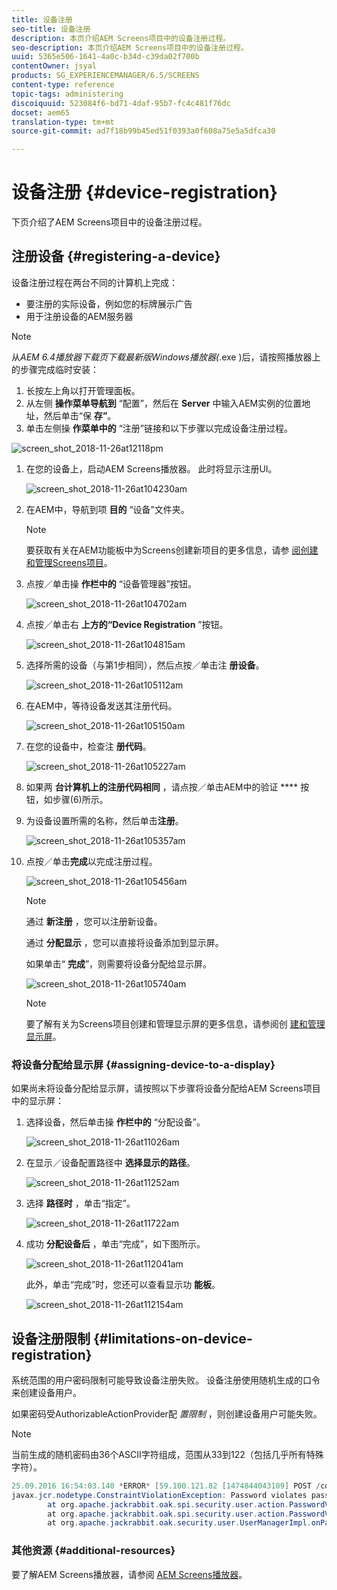 ```yaml
---
title: 设备注册
seo-title: 设备注册
description: 本页介绍AEM Screens项目中的设备注册过程。
seo-description: 本页介绍AEM Screens项目中的设备注册过程。
uuid: 5365e506-1641-4a0c-b34d-c39da02f700b
contentOwner: jsyal
products: SG_EXPERIENCEMANAGER/6.5/SCREENS
content-type: reference
topic-tags: administering
discoiquuid: 523084f6-bd71-4daf-95b7-fc4c481f76dc
docset: aem65
translation-type: tm+mt
source-git-commit: ad7f18b99b45ed51f0393a0f608a75e5a5dfca30

---
```



# 设备注册 {#device-registration}

下页介绍了AEM Screens项目中的设备注册过程。

## 注册设备 {#registering-a-device}

设备注册过程在两台不同的计算机上完成：

* 要注册的实际设备，例如您的标牌展示广告
* 用于注册设备的AEM服务器

>[!NOTE]
>
>从&#x200B;*AEM 6.4播放器下载页下载最新版Windows播放器(*.exe [](https://download.macromedia.com/screens/) )后，请按照播放器上的步骤完成临时安装：
>
>1. 长按左上角以打开管理面板。
>1. 从左侧 **操作菜单导航到** “配置”，然后在 **Server** 中输入AEM实例的位置地址，然后单击“保 **存”**。
>1. 单击左侧操 **作菜单中的** “注册”链接和以下步骤以完成设备注册过程。
>



![screen_shot_2018-11-26at12118pm](assets/screen_shot_2018-11-26at12118pm.png)

1. 在您的设备上，启动AEM Screens播放器。 此时将显示注册UI。

   ![screen_shot_2018-11-26at104230am](assets/screen_shot_2018-11-26at104230am.png)

1. 在AEM中，导航到项 **目的** “设备”文件夹。

   >[!NOTE]
   >
   >要获取有关在AEM功能板中为Screens创建新项目的更多信息，请参 [阅创建和管理Screens项目](creating-a-screens-project.md)。

1. 点按／单击操 **作栏中的** “设备管理器”按钮。

   ![screen_shot_2018-11-26at104702am](assets/screen_shot_2018-11-26at104702am.png)

1. 点按／单击右 **上方的“Device Registration** ”按钮。

   ![screen_shot_2018-11-26at104815am](assets/screen_shot_2018-11-26at104815am.png)

1. 选择所需的设备（与第1步相同），然后点按／单击注 **册设备**。

   ![screen_shot_2018-11-26at105112am](assets/screen_shot_2018-11-26at105112am.png)

1. 在AEM中，等待设备发送其注册代码。

   ![screen_shot_2018-11-26at105150am](assets/screen_shot_2018-11-26at105150am.png)

1. 在您的设备中，检查注 **册代码**。

   ![screen_shot_2018-11-26at105227am](assets/screen_shot_2018-11-26at105227am.png)

1. 如果两 **台计算机上的注册代码相同** ，请点按／单击AEM中的验证 **** 按钮，如步骤(6)所示。
1. 为设备设置所需的名称，然后单击**注册**。

   ![screen_shot_2018-11-26at105357am](assets/screen_shot_2018-11-26at105357am.png)

1. 点按／单击**完成**以完成注册过程。

   ![screen_shot_2018-11-26at105456am](assets/screen_shot_2018-11-26at105456am.png)

   >[!NOTE]
   >
   >通过 **新注册** ，您可以注册新设备。
   >
   >通过 **分配显示** ，您可以直接将设备添加到显示屏。

   如果单击“ **完成**”，则需要将设备分配给显示屏。

   ![screen_shot_2018-11-26at105740am](assets/screen_shot_2018-11-26at105740am.png)

   >[!NOTE]
   >
   >要了解有关为Screens项目创建和管理显示屏的更多信息，请参阅创 [建和管理显示屏](managing-displays.md)。

### 将设备分配给显示屏 {#assigning-device-to-a-display}

如果尚未将设备分配给显示屏，请按照以下步骤将设备分配给AEM Screens项目中的显示屏：

1. 选择设备，然后单击操 **作栏中的** “分配设备”。

   ![screen_shot_2018-11-26at11026am](assets/screen_shot_2018-11-26at111026am.png)

1. 在显示／设备配置路径中 **选择显示的路径**。

   ![screen_shot_2018-11-26at11252am](assets/screen_shot_2018-11-26at111252am.png)

1. 选择 **路径时** ，单击“指定”。

   ![screen_shot_2018-11-26at11722am](assets/screen_shot_2018-11-26at111722am.png)

1. 成功 **分配设备后** ，单击“完成”，如下图所示。

   ![screen_shot_2018-11-26at112041am](assets/screen_shot_2018-11-26at112041am.png)

   此外，单击“完成”时，您还可以查看显示功 **能板**。

   ![screen_shot_2018-11-26at112154am](assets/screen_shot_2018-11-26at112154am.png)

## 设备注册限制 {#limitations-on-device-registration}

系统范围的用户密码限制可能导致设备注册失败。 设备注册使用随机生成的口令来创建设备用户。

如果密码受AuthorizableActionProvider配 *置限制* ，则创建设备用户可能失败。

>[!NOTE]
>
>当前生成的随机密码由36个ASCII字符组成，范围从33到122（包括几乎所有特殊字符）。

```java
25.09.2016 16:54:03.140 *ERROR* [59.100.121.82 [1474844043109] POST /content/screens/svc/registration HTTP/1.1] com.adobe.cq.screens.device.registration.impl.RegistrationServlet Error during device registration
javax.jcr.nodetype.ConstraintViolationException: Password violates password constraint (^(?=.*\d).{7,9}$).
        at org.apache.jackrabbit.oak.spi.security.user.action.PasswordValidationAction.validatePassword(PasswordValidationAction.java:105)
        at org.apache.jackrabbit.oak.spi.security.user.action.PasswordValidationAction.onPasswordChange(PasswordValidationAction.java:76)
        at org.apache.jackrabbit.oak.security.user.UserManagerImpl.onPasswordChange(UserManagerImpl.java:308)
```

### 其他资源 {#additional-resources}

要了解AEM Screens播放器，请参阅 [AEM Screens播放器](working-with-screens-player.md)。
